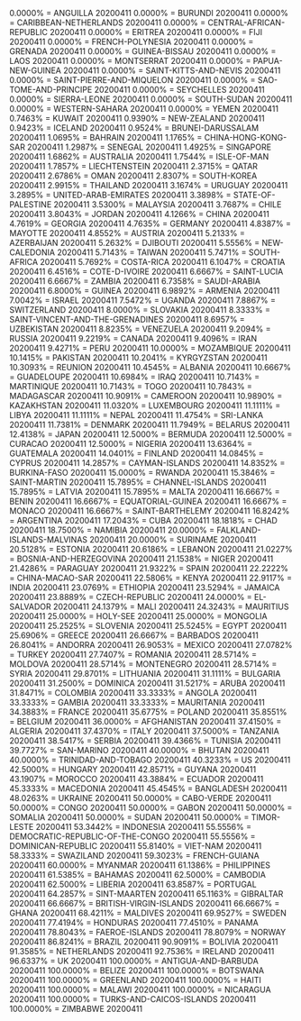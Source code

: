 0.0000% = ANGUILLA 20200411 
0.0000% = BURUNDI 20200411 
0.0000% = CARIBBEAN-NETHERLANDS 20200411 
0.0000% = CENTRAL-AFRICAN-REPUBLIC 20200411 
0.0000% = ERITREA 20200411 
0.0000% = FIJI 20200411 
0.0000% = FRENCH-POLYNESIA 20200411 
0.0000% = GRENADA 20200411 
0.0000% = GUINEA-BISSAU 20200411 
0.0000% = LAOS 20200411 
0.0000% = MONTSERRAT 20200411 
0.0000% = PAPUA-NEW-GUINEA 20200411 
0.0000% = SAINT-KITTS-AND-NEVIS 20200411 
0.0000% = SAINT-PIERRE-AND-MIQUELON 20200411 
0.0000% = SAO-TOME-AND-PRINCIPE 20200411 
0.0000% = SEYCHELLES 20200411 
0.0000% = SIERRA-LEONE 20200411 
0.0000% = SOUTH-SUDAN 20200411 
0.0000% = WESTERN-SAHARA 20200411 
0.0000% = YEMEN 20200411 
0.7463% = KUWAIT 20200411 
0.9390% = NEW-ZEALAND 20200411 
0.9423% = ICELAND 20200411 
0.9524% = BRUNEI-DARUSSALAM 20200411 
1.0695% = BAHRAIN 20200411 
1.1765% = CHINA-HONG-KONG-SAR 20200411 
1.2987% = SENEGAL 20200411 
1.4925% = SINGAPORE 20200411 
1.6862% = AUSTRALIA 20200411 
1.7544% = ISLE-OF-MAN 20200411 
1.7857% = LIECHTENSTEIN 20200411 
2.3715% = QATAR 20200411 
2.6786% = OMAN 20200411 
2.8307% = SOUTH-KOREA 20200411 
2.9915% = THAILAND 20200411 
3.1674% = URUGUAY 20200411 
3.2895% = UNITED-ARAB-EMIRATES 20200411 
3.3898% = STATE-OF-PALESTINE 20200411 
3.5300% = MALAYSIA 20200411 
3.7687% = CHILE 20200411 
3.8043% = JORDAN 20200411 
4.1266% = CHINA 20200411 
4.7619% = GEORGIA 20200411 
4.7635% = GERMANY 20200411 
4.8387% = MAYOTTE 20200411 
4.8552% = AUSTRIA 20200411 
5.2133% = AZERBAIJAN 20200411 
5.2632% = DJIBOUTI 20200411 
5.5556% = NEW-CALEDONIA 20200411 
5.7143% = TAIWAN 20200411 
5.7471% = SOUTH-AFRICA 20200411 
5.7692% = COSTA-RICA 20200411 
6.1047% = CROATIA 20200411 
6.4516% = COTE-D-IVOIRE 20200411 
6.6667% = SAINT-LUCIA 20200411 
6.6667% = ZAMBIA 20200411 
6.7358% = SAUDI-ARABIA 20200411 
6.8000% = GUINEA 20200411 
6.9892% = ARMENIA 20200411 
7.0042% = ISRAEL 20200411 
7.5472% = UGANDA 20200411 
7.8867% = SWITZERLAND 20200411 
8.0000% = SLOVAKIA 20200411 
8.3333% = SAINT-VINCENT-AND-THE-GRENADINES 20200411 
8.6957% = UZBEKISTAN 20200411 
8.8235% = VENEZUELA 20200411 
9.2094% = RUSSIA 20200411 
9.2219% = CANADA 20200411 
9.4096% = IRAN 20200411 
9.4271% = PERU 20200411 
10.0000% = MOZAMBIQUE 20200411 
10.1415% = PAKISTAN 20200411 
10.2041% = KYRGYZSTAN 20200411 
10.3093% = REUNION 20200411 
10.4545% = ALBANIA 20200411 
10.6667% = GUADELOUPE 20200411 
10.6984% = IRAQ 20200411 
10.7143% = MARTINIQUE 20200411 
10.7143% = TOGO 20200411 
10.7843% = MADAGASCAR 20200411 
10.9091% = CAMEROON 20200411 
10.9890% = KAZAKHSTAN 20200411 
11.0320% = LUXEMBOURG 20200411 
11.1111% = LIBYA 20200411 
11.1111% = NEPAL 20200411 
11.4754% = SRI-LANKA 20200411 
11.7381% = DENMARK 20200411 
11.7949% = BELARUS 20200411 
12.4138% = JAPAN 20200411 
12.5000% = BERMUDA 20200411 
12.5000% = CURACAO 20200411 
12.5000% = NIGERIA 20200411 
13.6364% = GUATEMALA 20200411 
14.0401% = FINLAND 20200411 
14.0845% = CYPRUS 20200411 
14.2857% = CAYMAN-ISLANDS 20200411 
14.8352% = BURKINA-FASO 20200411 
15.0000% = RWANDA 20200411 
15.3846% = SAINT-MARTIN 20200411 
15.7895% = CHANNEL-ISLANDS 20200411 
15.7895% = LATVIA 20200411 
15.7895% = MALTA 20200411 
16.6667% = BENIN 20200411 
16.6667% = EQUATORIAL-GUINEA 20200411 
16.6667% = MONACO 20200411 
16.6667% = SAINT-BARTHELEMY 20200411 
16.8242% = ARGENTINA 20200411 
17.2043% = CUBA 20200411 
18.1818% = CHAD 20200411 
18.7500% = NAMIBIA 20200411 
20.0000% = FALKLAND-ISLANDS-MALVINAS 20200411 
20.0000% = SURINAME 20200411 
20.5128% = ESTONIA 20200411 
20.6186% = LEBANON 20200411 
21.0227% = BOSNIA-AND-HERZEGOVINA 20200411 
21.1538% = NIGER 20200411 
21.4286% = PARAGUAY 20200411 
21.9322% = SPAIN 20200411 
22.2222% = CHINA-MACAO-SAR 20200411 
22.5806% = KENYA 20200411 
22.9117% = INDIA 20200411 
23.0769% = ETHIOPIA 20200411 
23.5294% = JAMAICA 20200411 
23.8889% = CZECH-REPUBLIC 20200411 
24.0000% = EL-SALVADOR 20200411 
24.1379% = MALI 20200411 
24.3243% = MAURITIUS 20200411 
25.0000% = HOLY-SEE 20200411 
25.0000% = MONGOLIA 20200411 
25.2525% = SLOVENIA 20200411 
25.5245% = EGYPT 20200411 
25.6906% = GREECE 20200411 
26.6667% = BARBADOS 20200411 
26.8041% = ANDORRA 20200411 
26.9053% = MEXICO 20200411 
27.0782% = TURKEY 20200411 
27.7407% = ROMANIA 20200411 
28.5714% = MOLDOVA 20200411 
28.5714% = MONTENEGRO 20200411 
28.5714% = SYRIA 20200411 
29.8701% = LITHUANIA 20200411 
31.1111% = BULGARIA 20200411 
31.2500% = DOMINICA 20200411 
31.5217% = ARUBA 20200411 
31.8471% = COLOMBIA 20200411 
33.3333% = ANGOLA 20200411 
33.3333% = GAMBIA 20200411 
33.3333% = MAURITANIA 20200411 
34.3883% = FRANCE 20200411 
35.6775% = POLAND 20200411 
35.8551% = BELGIUM 20200411 
36.0000% = AFGHANISTAN 20200411 
37.4150% = ALGERIA 20200411 
37.4370% = ITALY 20200411 
37.5000% = TANZANIA 20200411 
38.5417% = SERBIA 20200411 
39.4366% = TUNISIA 20200411 
39.7727% = SAN-MARINO 20200411 
40.0000% = BHUTAN 20200411 
40.0000% = TRINIDAD-AND-TOBAGO 20200411 
40.3233% = US 20200411 
42.5000% = HUNGARY 20200411 
42.8571% = GUYANA 20200411 
43.1907% = MOROCCO 20200411 
43.3884% = ECUADOR 20200411 
45.3333% = MACEDONIA 20200411 
45.4545% = BANGLADESH 20200411 
48.0263% = UKRAINE 20200411 
50.0000% = CABO-VERDE 20200411 
50.0000% = CONGO 20200411 
50.0000% = GABON 20200411 
50.0000% = SOMALIA 20200411 
50.0000% = SUDAN 20200411 
50.0000% = TIMOR-LESTE 20200411 
53.3442% = INDONESIA 20200411 
55.5556% = DEMOCRATIC-REPUBLIC-OF-THE-CONGO 20200411 
55.5556% = DOMINICAN-REPUBLIC 20200411 
55.8140% = VIET-NAM 20200411 
58.3333% = SWAZILAND 20200411 
59.3023% = FRENCH-GUIANA 20200411 
60.0000% = MYANMAR 20200411 
61.1386% = PHILIPPINES 20200411 
61.5385% = BAHAMAS 20200411 
62.5000% = CAMBODIA 20200411 
62.5000% = LIBERIA 20200411 
63.8587% = PORTUGAL 20200411 
64.2857% = SINT-MAARTEN 20200411 
65.1163% = GIBRALTAR 20200411 
66.6667% = BRITISH-VIRGIN-ISLANDS 20200411 
66.6667% = GHANA 20200411 
68.4211% = MALDIVES 20200411 
69.9527% = SWEDEN 20200411 
77.4194% = HONDURAS 20200411 
77.4510% = PANAMA 20200411 
78.8043% = FAEROE-ISLANDS 20200411 
78.8079% = NORWAY 20200411 
86.8241% = BRAZIL 20200411 
90.9091% = BOLIVIA 20200411 
91.3585% = NETHERLANDS 20200411 
92.7536% = IRELAND 20200411 
96.6337% = UK 20200411 
100.0000% = ANTIGUA-AND-BARBUDA 20200411 
100.0000% = BELIZE 20200411 
100.0000% = BOTSWANA 20200411 
100.0000% = GREENLAND 20200411 
100.0000% = HAITI 20200411 
100.0000% = MALAWI 20200411 
100.0000% = NICARAGUA 20200411 
100.0000% = TURKS-AND-CAICOS-ISLANDS 20200411 
100.0000% = ZIMBABWE 20200411 
